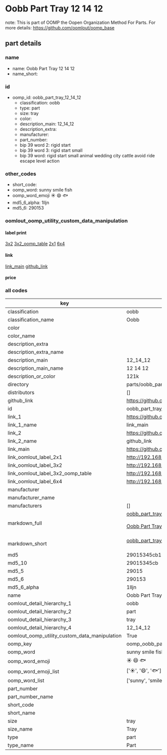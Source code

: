 # Oobb Part Tray 12 14 12  

note: This is part of OOMP the Oopen Organization Method For Parts. For more details: https://github.com/oomlout/oomp_base

##  part details





### name
* name: Oobb Part Tray 12 14 12
* name_short: 
### id
* oomp_id: oobb_part_tray_12_14_12
  * classification: oobb
  * type: part
  * size: tray
  * color: 
  * description_main: 12_14_12
  * description_extra: 
  * manufacturer: 
  * part_number: 
  * bip 39 word 2: rigid start
  * bip 39 word 3: rigid start small
  * bip 39 word: rigid start small animal wedding city cattle avoid ride escape level action

### other_codes
* short_code: 
* oomp_word: sunny smile fish
* oomp_word_emoji :sunny: :smile: :fish:
* md5_6_alpha: 1lljn
* md5_6: 290153






### oomlout_oomp_utility_custom_data_manipulation
#### label print
[3x2](http://192.168.1.245:1112/?label=oomp%201lljn)
[3x2_oomp_table](http://192.168.1.107:1112/?label=oomp%201lljn)
[2x1](http://192.168.1.242:1112/?label=oomp%201lljn)
[6x4](http://192.168.1.55:1112/?label=oomp%201lljn)    

#### link

[link_main](https://github.com/oomlout/oomlout_oomp_current_version_messy/tree/main/parts/oobb_part_tray_12_14_12) [github_link](https://github.com/oomlout/oomlout_oomp_part_src/tree/main/parts/oobb_part_tray_12_14_12)                             

#### price







### all codes 
| key | value |  
| --- | --- |  
| classification | oobb |  
| classification_name | Oobb |  
| color |  |  
| color_name |  |  
| description_extra |  |  
| description_extra_name |  |  
| description_main | 12_14_12 |  
| description_main_name | 12 14 12 |  
| description_or_color | 121k |  
| directory | parts/oobb_part_tray_12_14_12 |  
| distributors | [] |  
| github_link | https://github.com/oomlout/oomlout_oomp_part_src/tree/main/parts/oobb_part_tray_12_14_12 |  
| id | oobb_part_tray_12_14_12 |  
| link_1 | https://github.com/oomlout/oomlout_oomp_current_version_messy/tree/main/parts/oobb_part_tray_12_14_12 |  
| link_1_name | link_main |  
| link_2 | https://github.com/oomlout/oomlout_oomp_part_src/tree/main/parts/oobb_part_tray_12_14_12 |  
| link_2_name | github_link |  
| link_main | https://github.com/oomlout/oomlout_oomp_current_version_messy/tree/main/parts/oobb_part_tray_12_14_12 |  
| link_oomlout_label_2x1 | http://192.168.1.242:1112/?label=oomp%201lljn |  
| link_oomlout_label_3x2 | http://192.168.1.245:1112/?label=oomp%201lljn |  
| link_oomlout_label_3x2_oomp_table | http://192.168.1.107:1112/?label=oomp%201lljn |  
| link_oomlout_label_6x4 | http://192.168.1.55:1112/?label=oomp%201lljn |  
| manufacturer |  |  
| manufacturer_name |  |  
| manufacturers | [] |  
| markdown_full | [oobb_part_tray_12_14_12](https://github.com/oomlout/oomlout_oomp_current_version_messy/tree/main/parts/oobb_part_tray_12_14_12)<br>[](https://github.com/oomlout/oomlout_oomp_current_version_messy/tree/main/parts/oobb_part_tray_12_14_12)<br>[Oobb Part Tray 12 14 12](https://github.com/oomlout/oomlout_oomp_current_version_messy/tree/main/parts/oobb_part_tray_12_14_12)<br><br> |  
| markdown_short | [oobb_part_tray_12_14_12](https://github.com/oomlout/oomlout_oomp_current_version_messy/tree/main/parts/oobb_part_tray_12_14_12)<br><br> |  
| md5 | 29015345cb100488a5fc709198f52dcf |  
| md5_10 | 29015345cb |  
| md5_5 | 29015 |  
| md5_6 | 290153 |  
| md5_6_alpha | 1lljn |  
| name | Oobb Part Tray 12 14 12 |  
| oomlout_detail_hierarchy_1 | oobb |  
| oomlout_detail_hierarchy_2 | part |  
| oomlout_detail_hierarchy_3 | tray |  
| oomlout_detail_hierarchy_4 | 12_14_12 |  
| oomlout_oomp_utility_custom_data_manipulation | True |  
| oomp_key | oomp_oobb_part_tray_12_14_12 |  
| oomp_word | sunny smile fish |  
| oomp_word_emoji | :sunny: :smile: :fish: |  
| oomp_word_emoji_list | [':sunny:', ':smile:', ':fish:'] |  
| oomp_word_list | ['sunny', 'smile', 'fish'] |  
| part_number |  |  
| part_number_name |  |  
| short_code |  |  
| short_name |  |  
| size | tray |  
| size_name | Tray |  
| type | part |  
| type_name | Part |  
